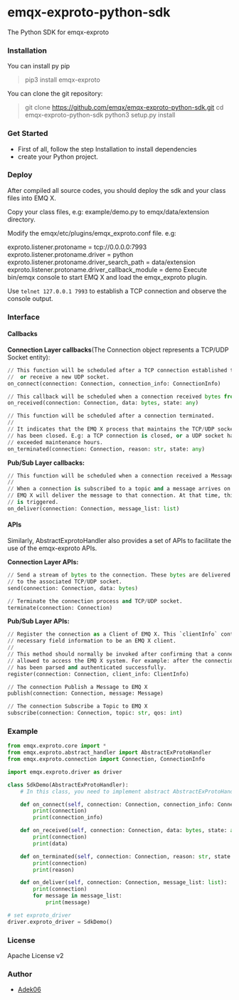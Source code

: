 # emqx-exproto-python-sdk

The Python SDK for emqx-exproto

### Installation

You can install py pip
> pip3 install emqx-exproto

You can clone the git repository:
> git clone https://github.com/emqx/emqx-exproto-python-sdk.git
> cd emqx-exproto-python-sdk
> python3 setup.py install

### Get Started

- First of all, follow the step Installation to install dependencies
- create your Python project.

### Deploy

After compiled all source codes, you should deploy the sdk and your class files into EMQ X.

Copy your class files, e.g: example/demo.py to emqx/data/extension directory.

Modify the emqx/etc/plugins/emqx_exproto.conf file. e.g:

exproto.listener.protoname = tcp://0.0.0.0:7993
exproto.listener.protoname.driver = python
exproto.listener.protoname.driver_search_path = data/extension
exproto.listener.protoname.driver_callback_module = demo
Execute bin/emqx console to start EMQ X and load the emqx_exproto plugin.

Use `telnet 127.0.0.1 7993` to establish a TCP connection and observe the console output.

### Interface

#### Callbacks

**Connection Layer callbacks**(The Connection object represents a TCP/UDP Socket entity):

```python
// This function will be scheduled after a TCP connection established to EMQ X
//  or receive a new UDP socket.
on_connect(connection: Connection, connection_info: ConnectionInfo)

// This callback will be scheduled when a connection received bytes from TCP/UDP socket.
on_received(connection: Connection, data: bytes, state: any)

// This function will be scheduled after a connection terminated.
//
// It indicates that the EMQ X process that maintains the TCP/UDP socket
// has been closed. E.g: a TCP connection is closed, or a UDP socket has
// exceeded maintenance hours.
on_terminated(connection: Connection, reason: str, state: any)
```

**Pub/Sub Layer callbacks:**

```python
// This function will be scheduled when a connection received a Message from EMQ X
//
// When a connection is subscribed to a topic and a message arrives on that topic,
// EMQ X will deliver the message to that connection. At that time, this function
// is triggered.
on_deliver(connection: Connection, message_list: list)
```

#### APIs

Similarly, AbstractExprotoHandler also provides a set of APIs to facilitate the use of the emqx-exproto APIs.

**Connection Layer APIs:**

```python
// Send a stream of bytes to the connection. These bytes are delivered directly
// to the associated TCP/UDP socket.
send(connection: Connection, data: bytes)

// Terminate the connection process and TCP/UDP socket.
terminate(connection: Connection)
```

**Pub/Sub Layer APIs:**

```python
// Register the connection as a Client of EMQ X. This `clientInfo` contains the
// necessary field information to be an EMQ X client.
//
// This method should normally be invoked after confirming that a connection is
// allowed to access the EMQ X system. For example: after the connection packet
// has been parsed and authenticated successfully.
register(connection: Connection, client_info: ClientInfo)

// The connection Publish a Message to EMQ X
publish(connection: Connection, message: Message)

// The connection Subscribe a Topic to EMQ X
subscribe(connection: Connection, topic: str, qos: int)
```

### Example

```python
from emqx.exproto.core import *
from emqx.exproto.abstract_handler import AbstractExProtoHandler
from emqx.exproto.connection import Connection, ConnectionInfo

import emqx.exproto.driver as driver

class SdkDemo(AbstractExProtoHandler):
    # In this class, you need to implement abstract AbstractExProtoHandler

    def on_connect(self, connection: Connection, connection_info: ConnectionInfo):
        print(connection)
        print(connection_info)

    def on_received(self, connection: Connection, data: bytes, state: any):
        print(connection)
        print(data)

    def on_terminated(self, connection: Connection, reason: str, state: any):
        print(connection)
        print(reason)

    def on_deliver(self, connection: Connection, message_list: list):
        print(connection)
        for message in message_list:
            print(message)

# set exproto_driver
driver.exproto_driver = SdkDemo()
```


### License

Apache License v2

### Author

- [Adek06](https://github.com/Adek06)